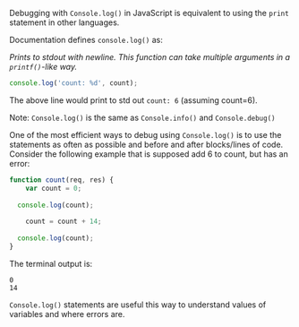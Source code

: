 <!--title={Console.log()}--> 

Debugging with `Console.log()` in JavaScript is equivalent to using the `print` statement in other languages.



Documentation defines `console.log()` as: 

*Prints to stdout with newline. This function can take multiple arguments in a `printf()`-like way.* 

```javascript
console.log('count: %d', count);
```

The above line would print to std out `count: 6` (assuming count=6). 

Note: `Console.log()` is the same as `Console.info()` and `Console.debug()`



One of the most efficient ways to debug using `Console.log()` is to use the statements as often as possible and before and after blocks/lines of code. Consider the following example that is supposed add 6 to count, but has an error: 

```javascript
function count(req, res) {
	var count = 0;
  
  console.log(count);
  
	count = count + 14;
  
  console.log(count);
}
```

The terminal output is: 

```
0
14
```

`Console.log()` statements are useful this way to understand values of variables and where errors are. 